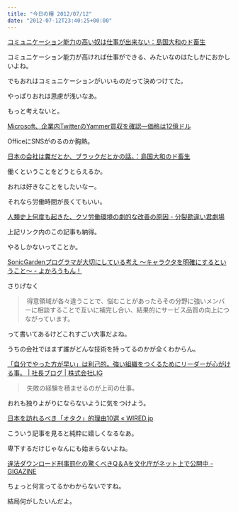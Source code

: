 ```yaml
---
title: "今日の糧 2012/07/12"
date: "2012-07-12T23:40:25+00:00"
---
```


[コミュニケーション能力の高い奴は仕事が出来ない：島国大和のド畜生](http://dochikushow.blog3.fc2.com/blog-entry-1898.html)

コミュニケーション能力が高ければ仕事ができる、みたいなのはたしかにおかしいよね。

でもおれはコミュニケーションがいいものだって決めつけてた。

やっぱりおれは思慮が浅いなあ。

もっと考えないと。

[Microsoft、企業内TwitterのYammer買収を確認―価格は12億ドル](http://jp.techcrunch.com/2012/06/26/20120625its-official-microsoft-confirms-it-has-acquired-yammer-for-1-2-billion-in-cash/)

OfficeにSNSがのるのか胸熱。

[日本の会社は糞だとか、ブラックだとかの話。：島国大和のド畜生](http://dochikushow.blog3.fc2.com/blog-entry-1305.html)

働くということをどうとらえるか。

おれは好きなことをしたいなー。

それなら労働時間が長くてもいい。

  [人類史上何度も起きた、クソ労働環境の劇的な改善の原因 - 分裂勘違い君劇場](http://d.hatena.ne.jp/fromdusktildawn/20090928/p1)

上記リンク内のこの記事も納得。

やるしかないってことか。

  [SonicGardenプログラマが大切にしている考え 〜キャラクタを明確にするということ〜 - よかろうもん！](http://interu.hatenablog.com/entry/2012/07/12/113729)

さりげなく

> 得意領域が各々違うことで、悩むことがあったらその分野に強いメンバーに相談することで互いに補完し合い、結果的にサービス品質の向上につながっています。

って書いてあるけどこれすごい大事だよね。

うちの会社ではまず誰がどんな技術を持ってるのかが全くわからん。

  [「自分でやった方が早い」は利己的。強い組織をつくるためにリーダーが心がける事。 | 社長ブログ | 株式会社LIG](http://liginc.co.jp/president/archives/4660)

> 失敗の経験を積ませるのが上司の仕事。

おれも独りよがりにならないように気をつけよう。

  [日本を訪れるべき「オタク」的理由10選 « WIRED.jp](http://wired.jp/2012/07/12/travel-week-geeky-japan/)

こういう記事を見ると純粋に嬉しくなるなあ。

卑下するだけじゃなんにも始まらないよね。

  [違法ダウンロード刑事罰化の驚くべきQ＆Aを文化庁がネット上で公開中 - GIGAZINE](http://gigazine.net/news/20120717-download-qa/)

ちょっと何言ってるかわからないですね。

結局何がしたいんだよ。

